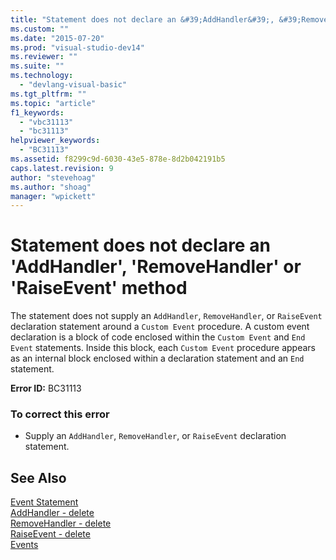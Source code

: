 ```yaml
---
title: "Statement does not declare an &#39;AddHandler&#39;, &#39;RemoveHandler&#39; or &#39;RaiseEvent&#39; method | Microsoft Docs"
ms.custom: ""
ms.date: "2015-07-20"
ms.prod: "visual-studio-dev14"
ms.reviewer: ""
ms.suite: ""
ms.technology: 
  - "devlang-visual-basic"
ms.tgt_pltfrm: ""
ms.topic: "article"
f1_keywords: 
  - "vbc31113"
  - "bc31113"
helpviewer_keywords: 
  - "BC31113"
ms.assetid: f8299c9d-6030-43e5-878e-8d2b042191b5
caps.latest.revision: 9
author: "stevehoag"
ms.author: "shoag"
manager: "wpickett"
---
```

# Statement does not declare an &#39;AddHandler&#39;, &#39;RemoveHandler&#39; or &#39;RaiseEvent&#39; method
The statement does not supply an `AddHandler`, `RemoveHandler`, or `RaiseEvent` declaration statement around a `Custom Event` procedure. A custom event declaration is a block of code enclosed within the `Custom Event` and `End Event` statements. Inside this block, each `Custom Event` procedure appears as an internal block enclosed within a declaration statement and an `End` statement.  
  
 **Error ID:** BC31113  
  
### To correct this error  
  
-   Supply an `AddHandler`, `RemoveHandler`, or `RaiseEvent` declaration statement.  
  
## See Also  
 [Event Statement](../../visual-basic/language-reference/statements/event-statement.md)   
 [AddHandler - delete](http://msdn.microsoft.com/en-us/fc464cf8-582c-48a6-a9c2-185c4c3d5ff8)   
 [RemoveHandler - delete](http://msdn.microsoft.com/en-us/35c17f61-6e22-4b87-b6e1-3ed0c27a88a0)   
 [RaiseEvent - delete](http://msdn.microsoft.com/en-us/7f765da0-5491-40b6-9ed5-24c98f9daad9)   
 [Events](../../visual-basic/programming-guide/language-features/events/events.md)